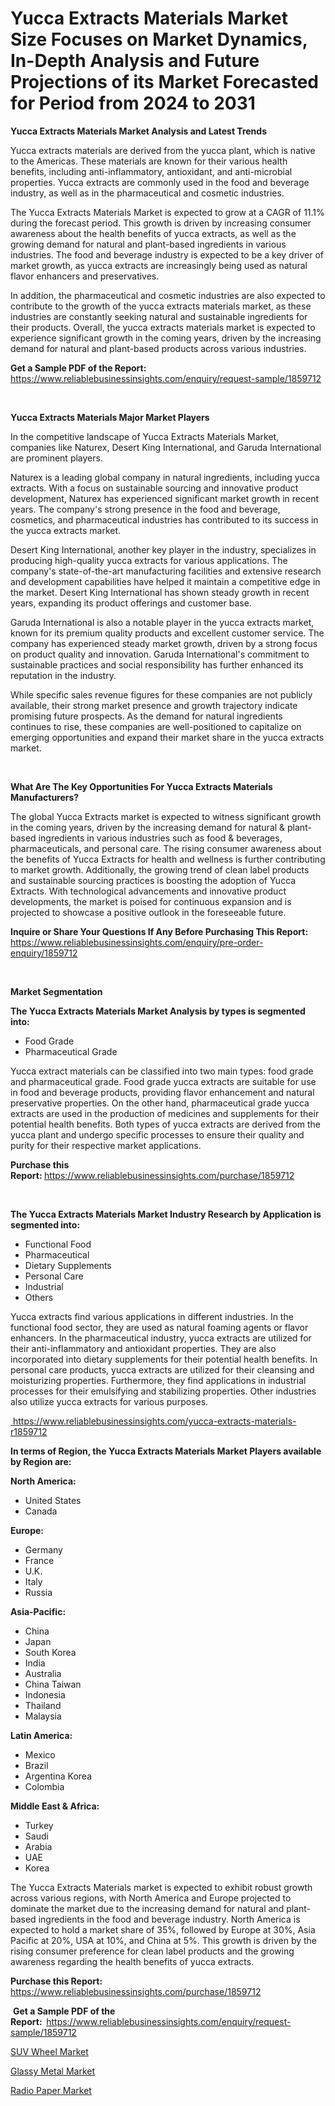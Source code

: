 <p><h1>Yucca Extracts Materials Market Size Focuses on Market Dynamics, In-Depth Analysis and Future Projections of its Market Forecasted for Period from 2024 to 2031</h1></p><p><strong>Yucca Extracts Materials Market Analysis and Latest Trends</strong></p>
<p><p>Yucca extracts materials are derived from the yucca plant, which is native to the Americas. These materials are known for their various health benefits, including anti-inflammatory, antioxidant, and anti-microbial properties. Yucca extracts are commonly used in the food and beverage industry, as well as in the pharmaceutical and cosmetic industries.</p><p>The Yucca Extracts Materials Market is expected to grow at a CAGR of 11.1% during the forecast period. This growth is driven by increasing consumer awareness about the health benefits of yucca extracts, as well as the growing demand for natural and plant-based ingredients in various industries. The food and beverage industry is expected to be a key driver of market growth, as yucca extracts are increasingly being used as natural flavor enhancers and preservatives.</p><p>In addition, the pharmaceutical and cosmetic industries are also expected to contribute to the growth of the yucca extracts materials market, as these industries are constantly seeking natural and sustainable ingredients for their products. Overall, the yucca extracts materials market is expected to experience significant growth in the coming years, driven by the increasing demand for natural and plant-based products across various industries.</p></p>
<p><strong>Get a Sample PDF of the Report:&nbsp;</strong> <a href="https://www.reliablebusinessinsights.com/enquiry/request-sample/1859712">https://www.reliablebusinessinsights.com/enquiry/request-sample/1859712</a></p>
<p>&nbsp;</p>
<p><strong>Yucca Extracts Materials Major Market Players</strong></p>
<p><p>In the competitive landscape of Yucca Extracts Materials Market, companies like Naturex, Desert King International, and Garuda International are prominent players. </p><p>Naturex is a leading global company in natural ingredients, including yucca extracts. With a focus on sustainable sourcing and innovative product development, Naturex has experienced significant market growth in recent years. The company's strong presence in the food and beverage, cosmetics, and pharmaceutical industries has contributed to its success in the yucca extracts market.</p><p>Desert King International, another key player in the industry, specializes in producing high-quality yucca extracts for various applications. The company's state-of-the-art manufacturing facilities and extensive research and development capabilities have helped it maintain a competitive edge in the market. Desert King International has shown steady growth in recent years, expanding its product offerings and customer base.</p><p>Garuda International is also a notable player in the yucca extracts market, known for its premium quality products and excellent customer service. The company has experienced steady market growth, driven by a strong focus on product quality and innovation. Garuda International's commitment to sustainable practices and social responsibility has further enhanced its reputation in the industry.</p><p>While specific sales revenue figures for these companies are not publicly available, their strong market presence and growth trajectory indicate promising future prospects. As the demand for natural ingredients continues to rise, these companies are well-positioned to capitalize on emerging opportunities and expand their market share in the yucca extracts market.</p></p>
<p>&nbsp;</p>
<p><strong>What Are The Key Opportunities For Yucca Extracts Materials Manufacturers?</strong></p>
<p><p>The global Yucca Extracts market is expected to witness significant growth in the coming years, driven by the increasing demand for natural & plant-based ingredients in various industries such as food & beverages, pharmaceuticals, and personal care. The rising consumer awareness about the benefits of Yucca Extracts for health and wellness is further contributing to market growth. Additionally, the growing trend of clean label products and sustainable sourcing practices is boosting the adoption of Yucca Extracts. With technological advancements and innovative product developments, the market is poised for continuous expansion and is projected to showcase a positive outlook in the foreseeable future.</p></p>
<p><strong>Inquire or Share Your Questions If Any Before Purchasing This Report:</strong> <a href="https://www.reliablebusinessinsights.com/enquiry/pre-order-enquiry/1859712">https://www.reliablebusinessinsights.com/enquiry/pre-order-enquiry/1859712</a></p>
<p>&nbsp;</p>
<p><strong>Market Segmentation</strong></p>
<p><strong>The Yucca Extracts Materials Market Analysis by types is segmented into:</strong></p>
<p><ul><li>Food Grade</li><li>Pharmaceutical Grade</li></ul></p>
<p><p>Yucca extract materials can be classified into two main types: food grade and pharmaceutical grade. Food grade yucca extracts are suitable for use in food and beverage products, providing flavor enhancement and natural preservative properties. On the other hand, pharmaceutical grade yucca extracts are used in the production of medicines and supplements for their potential health benefits. Both types of yucca extracts are derived from the yucca plant and undergo specific processes to ensure their quality and purity for their respective market applications.</p></p>
<p><strong>Purchase this Report:&nbsp;</strong><a href="https://www.reliablebusinessinsights.com/purchase/1859712">https://www.reliablebusinessinsights.com/purchase/1859712</a></p>
<p>&nbsp;</p>
<p><strong>The Yucca Extracts Materials Market Industry Research by Application is segmented into:</strong></p>
<p><ul><li>Functional Food</li><li>Pharmaceutical</li><li>Dietary Supplements</li><li>Personal Care</li><li>Industrial</li><li>Others</li></ul></p>
<p><p>Yucca extracts find various applications in different industries. In the functional food sector, they are used as natural foaming agents or flavor enhancers. In the pharmaceutical industry, yucca extracts are utilized for their anti-inflammatory and antioxidant properties. They are also incorporated into dietary supplements for their potential health benefits. In personal care products, yucca extracts are utilized for their cleansing and moisturizing properties. Furthermore, they find applications in industrial processes for their emulsifying and stabilizing properties. Other industries also utilize yucca extracts for various purposes.</p></p>
<p><a href="https://www.reliablebusinessinsights.com/yucca-extracts-materials-r1859712">&nbsp;https://www.reliablebusinessinsights.com/yucca-extracts-materials-r1859712</a></p>
<p><strong>In terms of Region, the Yucca Extracts Materials Market Players available by Region are:</strong></p>
<p>
    <p> <strong> North America: </strong>
        <ul>
            <li>United States</li>
            <li>Canada</li>
        </ul>
        </p> 
    <p> <strong> Europe: </strong>
        <ul>
            <li>Germany</li>
            <li>France</li>
            <li>U.K.</li>
            <li>Italy</li>
            <li>Russia</li>
        </ul>
        </p> 
    <p> <strong> Asia-Pacific: </strong>
        <ul>
            <li>China</li>
            <li>Japan</li>
            <li>South Korea</li>
            <li>India</li>
            <li>Australia</li>
            <li>China Taiwan</li>
            <li>Indonesia</li>
            <li>Thailand</li>
            <li>Malaysia</li>
        </ul>
        </p> 
    <p> <strong> Latin America: </strong>
        <ul>
            <li>Mexico</li>
            <li>Brazil</li>
            <li>Argentina Korea</li>
            <li>Colombia</li>
        </ul>
        </p> 
    <p> <strong> Middle East & Africa: </strong>
        <ul>
            <li>Turkey</li>
            <li>Saudi</li>
            <li>Arabia</li>
            <li>UAE</li>
            <li>Korea</li>
        </ul>
    </p>
    </p>
<p><p>The Yucca Extracts Materials market is expected to exhibit robust growth across various regions, with North America and Europe projected to dominate the market due to the increasing demand for natural and plant-based ingredients in the food and beverage industry. North America is expected to hold a market share of 35%, followed by Europe at 30%, Asia Pacific at 20%, USA at 10%, and China at 5%. This growth is driven by the rising consumer preference for clean label products and the growing awareness regarding the health benefits of yucca extracts.</p></p>
<p><strong>Purchase this Report: </strong><a href="https://www.reliablebusinessinsights.com/purchase/1859712">https://www.reliablebusinessinsights.com/purchase/1859712</a></p>
<p>&nbsp;<strong>Get a Sample PDF of the Report:&nbsp;&nbsp;</strong><a href="https://www.reliablebusinessinsights.com/enquiry/request-sample/1859712">https://www.reliablebusinessinsights.com/enquiry/request-sample/1859712</a></p>
<p><strong></strong></p>
<p><p><a href="https://github.com/hraymond91428/Market-Research-Report-List-1/blob/main/suv-wheel-market.md">SUV Wheel Market</a></p><p><a href="https://medium.com/@tigerlookbaliw/glassy-metal-market-market-segmentation-geographical-regions-and-market-forcast-till-2031-e6d4be8f204f">Glassy Metal Market</a></p><p><a href="https://medium.com/@tankuser238_5568/global-radio-paper-market-opportunities-and-forecast-for-period-from-2024-to-2031-b1f150733e6e">Radio Paper Market</a></p></p>